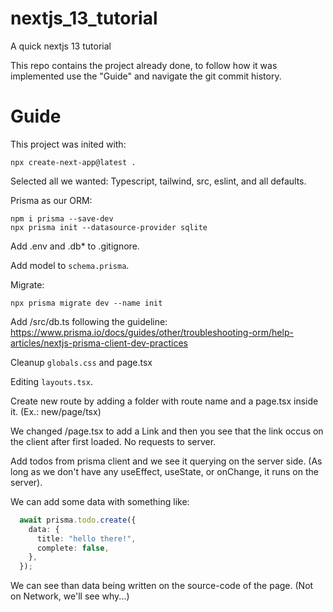 # nextjs_13_tutorial
A quick nextjs 13 tutorial

This repo contains the project already done, to follow how it was
implemented use the "Guide" and navigate the git commit history.


# Guide
This project was inited with:
```
npx create-next-app@latest .
```

Selected all we wanted: Typescript, tailwind, src, eslint, and all defaults.


Prisma as our ORM:
```
npm i prisma --save-dev
npx prisma init --datasource-provider sqlite
```

Add .env  and .db* to .gitignore.

Add model to `schema.prisma`.

Migrate:
```
npx prisma migrate dev --name init
```

Add /src/db.ts following the guideline:
https://www.prisma.io/docs/guides/other/troubleshooting-orm/help-articles/nextjs-prisma-client-dev-practices


Cleanup `globals.css` and page.tsx


Editing `layouts.tsx`.

Create new route by adding a folder with route name and a page.tsx inside it.
(Ex.: new/page/tsx)


We changed /page.tsx to add a Link and then you see that the link
occus on the client after first loaded. No requests to server.


Add todos from prisma client and we see it querying on the server side.
(As long as we don't have any useEffect, useState, or onChange, it runs on the server).

We can add some data with something like:
```ts
  await prisma.todo.create({
    data: {
      title: "hello there!",
      complete: false,
    },
  });
```

We can see than data being written on the source-code of the page.
(Not on Network, we'll see why...)



